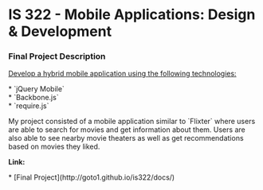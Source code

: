 # IS 322 - Mobile Applications: Design & Development

<h3>Final Project Description</h3>
<p>
<u>Develop a hybrid mobile application using the following technologies:</u>
</p>
* `jQuery Mobile`<br />
* `Backbone.js` <br />
* `require.js` <br />

<p>My project consisted of a mobile application similar to `Flixter` where users are able to search for movies and get information about them. Users are also able to see nearby movie theaters as well as get recommendations based on movies they liked.</p>

<p><b>Link:</b></p>
* [Final Project](http://goto1.github.io/is322/docs/)
